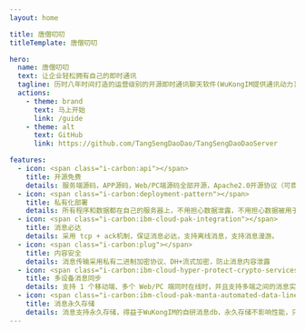 ```yaml
---
layout: home

title: 唐僧叨叨
titleTemplate: 唐僧叨叨

hero:
  name: 唐僧叨叨
  text: 让企业轻松拥有自己的即时通讯
  tagline: 历时八年时间打造的运营级别的开源即时通讯聊天软件(WuKongIM提供通讯动力)
  actions:
   	- theme: brand
      text: 马上开始
      link: /guide
    - theme: alt
      text: GitHub
      link: https://github.com/TangSengDaoDao/TangSengDaoDaoServer

features:
  - icon: <span class="i-carbon:api"></span>
    title: 开源免费
    details: 服务端源码，APP源码，Web/PC端源码全部开源，Apache2.0开源协议（可商用），没人能拿捏你
  - icon: <span class="i-carbon:deployment-pattern"></span>
    title: 私有化部署
    details: 所有程序和数据都在自己的服务器上，不用担心数据泄露，不用担心数据被用于其他用途  
  - icon: <span class="i-carbon:ibm-cloud-pak-integration"></span>
    title: 消息必达
    details: 采用 tcp + ack机制，保证消息必达，支持离线消息，支持消息漫游。
  - icon: <span class="i-carbon:plug"></span>
    title: 内容安全
    details: 消息传输采用私有二进制加密协议、DH+流式加密，防止消息内容泄露
  - icon: <span class="i-carbon:ibm-cloud-hyper-protect-crypto-services"></span>
    title: 多设备消息同步
    details: 支持 1 个移动端、多个 Web/PC 端同时在线时，并且支持多端之间的消息实时同步。
  - icon: <span class="i-carbon:ibm-cloud-pak-manta-automated-data-lineage"></span>
    title: 消息永久存储
    details: 消息支持永久存储，得益于WuKongIM的自研消息db，永久存储不影响性能，只浪费点磁盘空间
---
```


<script setup>
import { onMounted } from 'vue'
import { fetchReleaseTag } from '../.vitepress/utils/fetchReleaseTag.js'

onMounted(() => {
  fetchReleaseTag()
})
</script>
